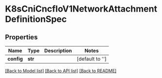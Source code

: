 # K8sCniCncfIoV1NetworkAttachmentDefinitionSpec

## Properties
Name | Type | Description | Notes
------------ | ------------- | ------------- | -------------
**config** | **str** |  | [default to '']

[[Back to Model list]](../README.md#documentation-for-models) [[Back to API list]](../README.md#documentation-for-api-endpoints) [[Back to README]](../README.md)


